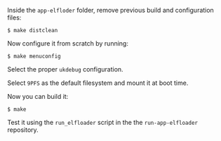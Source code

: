 Inside the `app-elfloder` folder, remove previous build and configuration files:

```
$ make distclean
```

Now configure it from scratch by running:

```
$ make menuconfig
```

Select the proper `ukdebug` configuration.

Select `9PFS` as the default filesystem and mount it at boot time.

Now you can build it:

```
$ make
```

Test it using the `run_elfloader` script in the the `run-app-elfloader` repository.

